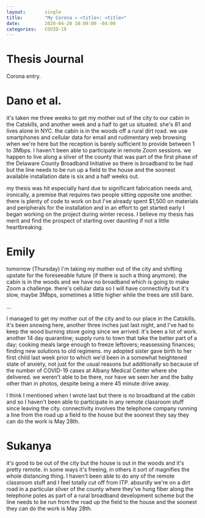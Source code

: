 ```yaml
---
layout:       single
title:        "My Corona » <title>: <title>"
date:         2020-04-20 10:09:09 -04:00
categories:   COVID-19
---
```


# Thesis Journal

Corona entry.

# Dano et al.

it's taken me three weeks to get my mother out of the city to our cabin in the Catskills, and another week and a half to get us situated. she's 81 and lives alone in NYC. the cabin is in the woods off a rural dirt road. we use smartphones and cellular data for email and rudimentary web browsing when we're here but the reception is barely sufficient to provide between 1 to 3Mbps. I haven't been able to participate in remote Zoom sessions. we happen to live along a sliver of the county that was part of the first phase of the Delaware County Broadband Initiative so there is broadband to be had but the line needs to be run up a field to the house and the soonest available installation date is six and a half weeks out.

my thesis was hit especially hard due to significant fabrication needs and, ironically, a premise that requires two people sitting opposite one another. there is plenty of code to work on but I've already spent $1,500 on materials and peripherals for the installation and in an effort to get started early I began working on the project during winter recess. I believe my thesis has merit and find the prospect of starting over daunting if not a little heartbreaking.

# Emily

tomorrow (Thursday) I'm taking my mother out of the city and shifting upstate for the foreseeable future (if there is such a thing anymore). the cabin is in the woods and we have no broadband which is going to make Zoom a challenge. there's cellular data so I will have connectivity but it's slow, maybe 3Mbps, sometimes a little higher while the trees are still bare.

...

I managed to get my mother out of the city and to our place in the Catskills. it's been snowing here, another three inches just last night, and I've had to keep the wood burning stove going since we arrived. it's been a lot of work. another 14 day quarantine; supply runs to town that take the better part of a day; cooking meals large enough to freeze leftovers; reassessing finances; finding new solutions to old regimens. my adopted sister gave birth to her first child last week prior to which we'd been in a somewhat heightened state of anxiety, not just for the usual reasons but additionally so because of the number of COVID-19 cases at Albany Medical Center where she delivered. we weren't able to be there, nor have we seen her and the baby other than in photos, despite being a mere 45 minute drive away.

I think I mentioned when I wrote last but there is no broadband at the cabin and so I haven't been able to participate in any remote classroom stuff since leaving the city. connectivity involves the telephone company running a line from the road up a field to the house but the soonest they say they can do the work is May 28th.

# Sukanya

it's good to be out of the city but the house is out in the woods and it's pretty remote. in some ways it's freeing, in others it sort of magnifies the whole distancing thing. I haven't been able to do any of the remote classroom stuff and I feel totally cut off from ITP. absurdly we're on a dirt road in a particular sliver of the county where they've hung fiber along the telephone poles as part of a rural broadband development scheme but the line needs to be run from the road up the field to the house and the soonest they can do the work is May 28th.
